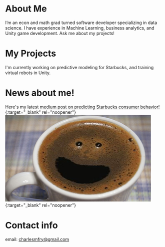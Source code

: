 # About Me
I’m an econ and math grad turned software developer specializing in data science. I have experience in Machine Learning, business analytics, and Unity game development. Ask me about my projects!

# My Projects
I'm currently working on predictive modeling for Starbucks, and training virtual robots in Unity. 

# News about me!
Here's my latest [medium post on predicting Starbucks consumer behavior!](https://medium.com/@AmishWarlord/predicting-starbucks-customer-behavior-119fc3a43480){:target="_blank" rel="noopener"}
[![Predicting Starbucks Consumer Behavior](/img/happycoffee.png)](https://medium.com/@AmishWarlord/predicting-starbucks-customer-behavior-119fc3a43480){:target="_blank" rel="noopener"}

# Contact info
email: charlesmfry@gmail.com
